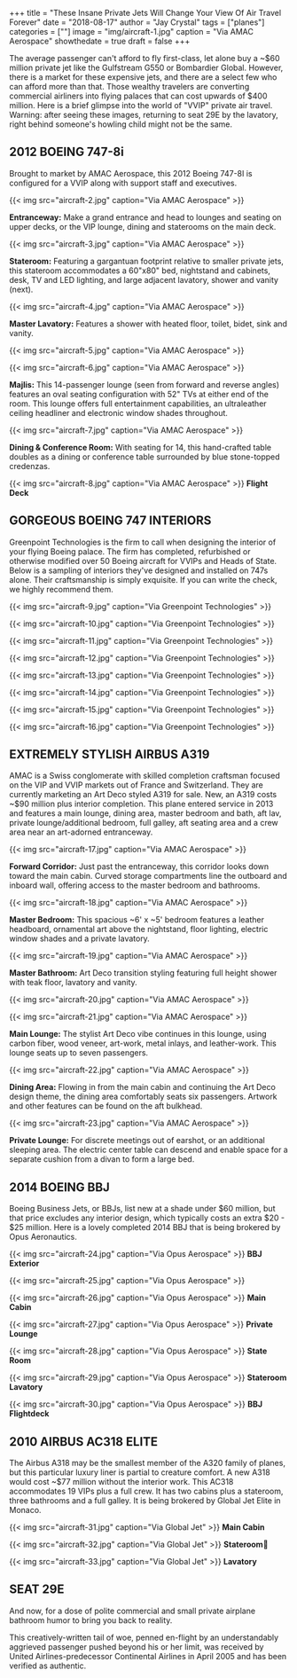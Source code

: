 +++
title = "These Insane Private Jets Will Change Your View Of Air Travel Forever"
date = "2018-08-17"
author = "Jay Crystal"
tags = ["planes"]
categories = [""]
image = "img/aircraft-1.jpg"
caption = "Via AMAC Aerospace"
showthedate = true
draft = false
+++

The average passenger can't afford to fly first-class, let alone buy a ~$60 million private jet like the Gulfstream G550 or Bombardier Global. However, there is a market for these expensive jets, and there are a select few who can afford more than that. Those wealthy travelers are converting commercial airliners into flying palaces that can cost upwards of $400 million. Here is a brief glimpse into the world of "VVIP" private air travel. Warning: after seeing these images, returning to seat 29E by the lavatory, right behind someone's howling child might not be the same.

## 2012 BOEING 747-8i

Brought to market by AMAC Aerospace, this 2012 Boeing 747-8I is configured for a VVIP along with support staff and executives.

{{< img src="aircraft-2.jpg" caption="Via AMAC Aerospace" >}}
<p><strong>Entranceway:</strong> Make a grand entrance and head to lounges and seating on upper decks, or the VIP lounge, dining and staterooms on the main deck.</p>

{{< img src="aircraft-3.jpg" caption="Via AMAC Aerospace" >}}
<p><strong>Stateroom:</strong> Featuring a gargantuan footprint relative to smaller private jets, this stateroom accommodates a 60"x80" bed, nightstand and cabinets, desk, TV and LED lighting, and large adjacent lavatory, shower and vanity (next).</p>

{{< img src="aircraft-4.jpg" caption="Via AMAC Aerospace" >}}
<p><strong>Master Lavatory:</strong> Features a shower with heated floor, toilet, bidet, sink and vanity.</p>

{{< img src="aircraft-5.jpg" caption="Via AMAC Aerospace" >}}

{{< img src="aircraft-6.jpg" caption="Via AMAC Aerospace" >}}
<p><strong>Majlis:</strong> This 14-passenger lounge (seen from forward and reverse angles) features an oval seating configuration with 52" TVs at either end of the room. This lounge offers full entertainment capabilities, an ultraleather ceiling headliner and electronic window shades throughout.</p>

{{< img src="aircraft-7.jpg" caption="Via AMAC Aerospace" >}}
<p><strong>Dining & Conference Room:</strong> With seating for 14, this hand-crafted table doubles as a dining or conference table surrounded by blue stone-topped credenzas.</p>

{{< img src="aircraft-8.jpg" caption="Via AMAC Aerospace" >}}
<strong>Flight Deck</strong>

## GORGEOUS BOEING 747 INTERIORS
Greenpoint Technologies is the firm to call when designing the interior of your flying Boeing palace. The firm has completed, refurbished or otherwise modified over 50 Boeing aircraft for VVIPs and Heads of State. Below is a sampling of interiors they've designed and installed on 747s alone. Their craftsmanship is simply exquisite. If you can write the check, we highly recommend them.

{{< img src="aircraft-9.jpg" caption="Via Greenpoint Technologies" >}}

{{< img src="aircraft-10.jpg" caption="Via Greenpoint Technologies" >}}

{{< img src="aircraft-11.jpg" caption="Via Greenpoint Technologies" >}}

{{< img src="aircraft-12.jpg" caption="Via Greenpoint Technologies" >}}

{{< img src="aircraft-13.jpg" caption="Via Greenpoint Technologies" >}}

{{< img src="aircraft-14.jpg" caption="Via Greenpoint Technologies" >}}

{{< img src="aircraft-15.jpg" caption="Via Greenpoint Technologies" >}}

{{< img src="aircraft-16.jpg" caption="Via Greenpoint Technologies" >}}

## EXTREMELY STYLISH AIRBUS A319
AMAC is a Swiss conglomerate with skilled completion craftsman focused on the VIP and VVIP markets out of France and Switzerland. They are currently marketing an Art Deco styled A319 for sale. New, an A319 costs ~$90 million plus interior completion. This plane entered service in 2013 and features a main lounge, dining area, master bedroom and bath, aft lav, private lounge/additional bedroom, full galley, aft seating area and a crew area near an art-adorned entranceway.

{{< img src="aircraft-17.jpg" caption="Via AMAC Aerospace" >}}
<p><strong>Forward Corridor:</strong> Just past the entranceway, this corridor looks down toward the main cabin. Curved storage compartments line the outboard and inboard wall, offering access to the master bedroom and bathrooms.</p>

{{< img src="aircraft-18.jpg" caption="Via AMAC Aerospace" >}}
<p><strong>Master Bedroom:</strong> This spacious ~6' x ~5' bedroom features a leather headboard, ornamental art above the nightstand, floor lighting, electric window shades and a private lavatory.</p>

{{< img src="aircraft-19.jpg" caption="Via AMAC Aerospace" >}}
<p><strong>Master Bathroom:</strong> Art Deco transition styling featuring full height shower with teak floor, lavatory and vanity.</p>

{{< img src="aircraft-20.jpg" caption="Via AMAC Aerospace" >}}

{{< img src="aircraft-21.jpg" caption="Via AMAC Aerospace" >}}
<p><strong>Main Lounge:</strong> The stylist Art Deco vibe continues in this lounge, using carbon fiber, wood veneer, art-work, metal inlays, and leather-work. This lounge seats up to seven passengers.</p>

{{< img src="aircraft-22.jpg" caption="Via AMAC Aerospace" >}}
<p><strong>Dining Area:</strong> Flowing in from the main cabin and continuing the Art Deco design theme, the dining area comfortably seats six passengers. Artwork and other features can be found on the aft bulkhead.</p>

{{< img src="aircraft-23.jpg" caption="Via AMAC Aerospace" >}}
<p><strong>Private Lounge:</strong> For discrete meetings out of earshot, or an additional sleeping area. The electric center table can descend and enable space for a separate cushion from a divan to form a large bed.</p>

## 2014 BOEING BBJ
Boeing Business Jets, or BBJs, list new at a shade under $60 million, but that price excludes any interior design, which typically costs an extra $20 - $25 million. Here is a lovely completed 2014 BBJ that is being brokered by Opus Aeronautics.

{{< img src="aircraft-24.jpg" caption="Via Opus Aerospace" >}}
<strong>BBJ Exterior</strong>

{{< img src="aircraft-25.jpg" caption="Via Opus Aerospace" >}}

{{< img src="aircraft-26.jpg" caption="Via Opus Aerospace" >}}
<strong>Main Cabin</strong>

{{< img src="aircraft-27.jpg" caption="Via Opus Aerospace" >}}
<strong>Private Lounge</strong>

{{< img src="aircraft-28.jpg" caption="Via Opus Aerospace" >}}
<strong>State Room</strong>

{{< img src="aircraft-29.jpg" caption="Via Opus Aerospace" >}}
<strong>Stateroom Lavatory</strong>

{{< img src="aircraft-30.jpg" caption="Via Opus Aerospace" >}}
<strong>BBJ Flightdeck</strong>

## 2010 AIRBUS AC318 ELITE
The Airbus A318 may be the smallest member of the A320 family of planes, but this particular luxury liner is partial to creature comfort. A new A318 would cost ~$77 million without the interior work. This AC318 accommodates 19 VIPs plus a full crew. It has two cabins plus a stateroom, three bathrooms and a full galley. It is being brokered by Global Jet Elite in Monaco.

{{< img src="aircraft-31.jpg" caption="Via Global Jet" >}}
<strong>Main Cabin</strong>

{{< img src="aircraft-32.jpg" caption="Via Global Jet" >}}
<strong>Stateroom</strong>

{{< img src="aircraft-33.jpg" caption="Via Global Jet" >}}
<strong>Lavatory</strong>

## SEAT 29E
And now, for a dose of polite commercial and small private airplane bathroom humor to bring you back to reality.

This creatively-written tail of woe, penned en-flight by an understandably aggrieved passenger pushed beyond his or her limit, was received by United Airlines-predecessor Continental Airlines in April 2005 and has been verified as authentic.